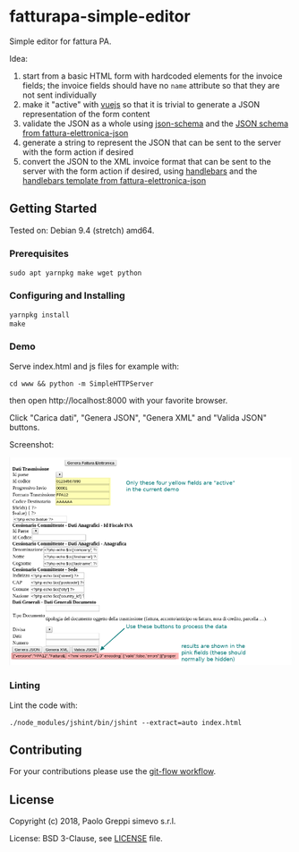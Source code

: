 # fatturapa-simple-editor

Simple editor for fattura PA.

Idea:
1. start from a basic HTML form with hardcoded elements for the invoice fields; the invoice fields should have no `name` attribute so that they are not sent individually
2. make it "active" with [vuejs](https://vuejs.org/) so that it is trivial to generate a JSON representation of the form content
3. validate the JSON as a whole using [json-schema](https://github.com/kriszyp/json-schema) and the [JSON schema from fattura-elettronica-json](https://github.com/simevo/fattura-elettronica-json/blob/master/fatturaPA_1.2_schema.json)
4. generate a string to represent the JSON that can be sent to the server with the form action if desired
5. convert the JSON to the XML invoice format that can be sent to the server with the form action if desired, using [handlebars](https://handlebarsjs.com/) and the [handlebars template from fattura-elettronica-json](https://github.com/simevo/fattura-elettronica-json/blob/master/fatturaPA_1.2.hbs)

## Getting Started

Tested on: Debian 9.4 (stretch) amd64.

### Prerequisites

```
sudo apt yarnpkg make wget python
```

### Configuring and Installing

```
yarnpkg install
make
```

### Demo

Serve index.html and js files for example with:
```
cd www && python -m SimpleHTTPServer
```
then open http://localhost:8000 with your favorite browser.

Click "Carica dati", "Genera JSON", "Genera XML" and "Valida JSON" buttons.

Screenshot:

![Screenshot](/screenshot.png)

### Linting

Lint the code with:
```
./node_modules/jshint/bin/jshint --extract=auto index.html
```

## Contributing

For your contributions please use the [git-flow workflow](https://danielkummer.github.io/git-flow-cheatsheet/).

## License

Copyright (c) 2018, Paolo Greppi simevo s.r.l.

License: BSD 3-Clause, see [LICENSE](LICENSE) file.
